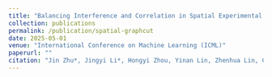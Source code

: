 ```yaml
---
title: "Balancing Interference and Correlation in Spatial Experimental Designs: A Causal Graph Cut Approach"
collection: publications
permalink: /publication/spatial-graphcut
date: 2025-05-01
venue: "International Conference on Machine Learning (ICML)"
paperurl: ""
citation: "Jin Zhu*, Jingyi Li*, Hongyi Zhou, Yinan Lin, Zhenhua Lin, Chengchun Shi. (2025). Balancing Interference and Correlation in Spatial Experimental Designs: A Causal Graph Cut Approach. **International Conference on Machine Learning (ICML).**"
---
```

